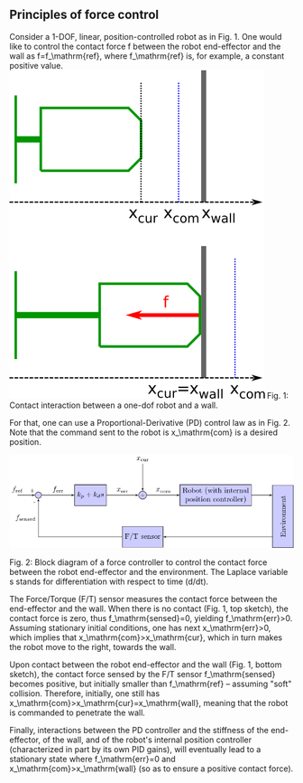 ## Principles of force control
Consider a 1-DOF, linear, position-controlled robot as in Fig. 1. One would like to control the contact force f between the robot end-effector and the wall as f=f_\mathrm{ref}, where f_\mathrm{ref} is, for example, a constant positive value.
![one_dof](../assets/one_dof.png)
 Fig. 1: Contact interaction between a one-dof robot and a wall.

For that, one can use a Proportional-Derivative (PD) control law as in Fig. 2. Note that the command sent to the robot is x_\mathrm{com} is a desired position.

![controller](../assets/controller.png)


Fig. 2: Block diagram of a force controller to control the contact force between the robot end-effector and the environment. The Laplace variable s stands for differentiation with respect to time (d/dt).

The Force/Torque (F/T) sensor measures the contact force between the end-effector and the wall. When there is no contact (Fig. 1, top sketch), the contact force is zero, thus f_\mathrm{sensed}=0, yielding f_\mathrm{err}>0. Assuming stationary initial conditions, one has next x_\mathrm{err}>0, which implies that x_\mathrm{com}>x_\mathrm{cur}, which in turn makes the robot move to the right, towards the wall.

Upon contact between the robot end-effector and the wall (Fig. 1, bottom sketch), the contact force sensed by the F/T sensor f_\mathrm{sensed} becomes positive, but initially smaller than f_\mathrm{ref} – assuming "soft" collision. Therefore, initially, one still has x_\mathrm{com}>x_\mathrm{cur}=x_\mathrm{wall}, meaning that the robot is commanded to penetrate the wall.

Finally, interactions between the PD controller and the stiffness of the end-effector, of the wall, and of the robot's internal position controller (characterized in part by its own PID gains), will eventually lead to a stationary state where f_\mathrm{err}=0 and x_\mathrm{com}>x_\mathrm{wall} (so as to ensure a positive contact force).
